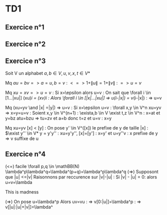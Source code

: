 # TD1 #
## Exercice n°1 ##

## Exercice n°2 ##

## Exercice n°3 ##

Soit V un alphabet $a,b \in V, u,v,x,t \in V*$

Mq $au=bv => a=u , b=v$
:  $<=> 1+\|u\| = 1+\|v\|$
:  $=> u=v$

Mq $xu = xv => u=v$
:  Si x=\epsilon alors u=v
:  On sait que \forall i \in \[1...\|xu\|\] (xu)_i = (xv)_i
:  Alors \forall i \in \[\|x\|...\|xu\|\] => u_(i-\|x\|) = v_(i-\|x\|)
:  => u=v

Mq (xu=yv \and \|x\| =\|y\|) => u=v
:  Si x=\epsilon u=v
:  \forall x,y \in V^n  xu=yv => x=y=u=v
:  Soient x,y \in V^(n+1) : \exista,b \in V \exist t,z \in V^n
:  x=at et y=bz atu=bzu => tu=zv et a=b donc t=z et u=v
:  x=y

Mq xu=yv \[x\] < \[y\]
:  On pose y\' \in V^(\[x\]) le prefixe de y de taille \|x\]
:  $\exist y'' \in V* y = y'y'' 
:  xu=y'y'', \[x\]=\[y'\]
:  x=y' et u=y''v
:  x prefixe de y => v suffixe de u

## Exercice n°4 ##

(<=) facile \forall p,q \in \mathBB(N) \lambda^p\lambda^q=\lambda^(p+q)=\lambda^p\lambda^q
(=>) Supposont que \|u\| <=\|v\|
Raisonnons par reccurence sur |v|-|u|
:  Si |v| - |u| = 0: alors u=v=\lambda

This is madness

(=>) On pose u=\lambda^p
Alors uv=vu 
:  => v[0:|u|]=\lambda^p
:  => v[|u|:|u|+|v|]=\lambda^
